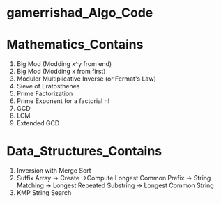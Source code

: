 # gamerrishad_Algo_Code

# Mathematics_Contains
1. Big Mod (Modding x^y from end)
2. Big Mod (Modding x from first)
3. Moduler Multiplicative Inverse (or Fermat's Law)
4. Sieve of Eratosthenes
5. Prime Factorization
6. Prime Exponent for a factorial n!
7. GCD
8. LCM
9. Extended GCD

# Data_Structures_Contains
1. Inversion with Merge Sort
2. Suffix Array -> Create ->Compute Longest Common Prefix -> String Matching -> Longest Repeated Substring -> Longest Common String
3. KMP String Search
